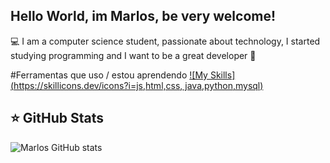 ## Hello World, im Marlos, be very welcome!
💻 I am a computer science student, passionate about technology, 
I started studying programming and I want to be a great developer 🌟

#Ferramentas que uso / estou aprendendo
[![My Skills](https://skillicons.dev/icons?i=js,html,css, java,python,mysql)](https://skillicons.dev)


## ⭐ GitHub Stats
![Marlos GitHub stats](https://github-readme-stats.vercel.app/api?username=marlossamuel&show_icons=true&theme=transparent)

